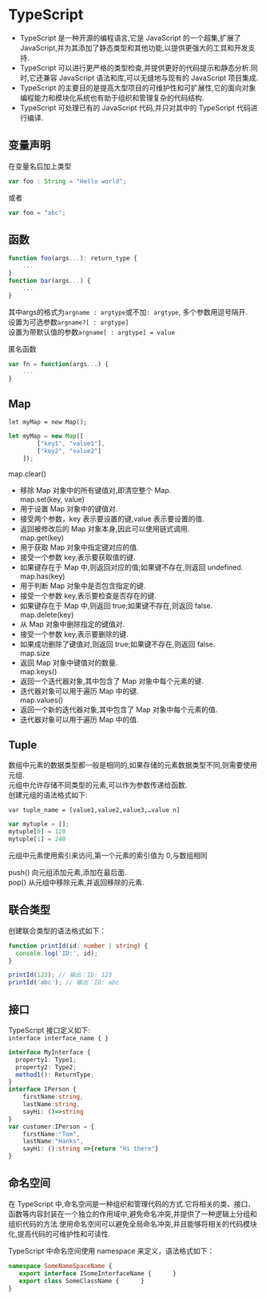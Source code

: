 # TypeScript

* TypeScript 是一种开源的编程语言,它是 JavaScript 的一个超集,扩展了 JavaScript,并为其添加了静态类型和其他功能,以提供更强大的工具和开发支持.  
* TypeScript 可以进行更严格的类型检查,并提供更好的代码提示和静态分析.同时,它还兼容 JavaScript 语法和库,可以无缝地与现有的 JavaScript 项目集成.  
* TypeScript 的主要目的是提高大型项目的可维护性和可扩展性,它的面向对象编程能力和模块化系统也有助于组织和管理复杂的代码结构.  
* TypeScript 可处理已有的 JavaScript 代码,并只对其中的 TypeScript 代码进行编译.  

## 变量声明 

在变量名后加上类型
```ts
var foo : String = "Hello world";
```
或者
```ts
var foo = "abc";
```

## 函数

```ts
function foo(args...): return_type {
    ...
}
function bar(args...) {
    ...
}
```
其中args的格式为`argname : argtype`或不加`: argtype`, 多个参数用逗号隔开.  
设置为可选参数`argname?[ : argtype] `  
设置为带默认值的参数`argname[ : argtype] = value`  

匿名函数  
```ts
var fn = function(args...) {
    ...
}
```

## Map

`let myMap = new Map();`
```ts
let myMap = new Map([
        ["key1", "value1"],
        ["key2", "value2"]
    ]); 
```

map.clear()
* 移除 Map 对象中的所有键值对,即清空整个 Map.  
map.set(key, value)  
* 用于设置 Map 对象中的键值对.  
* 接受两个参数，key 表示要设置的键,value 表示要设置的值.  
* 返回被修改后的 Map 对象本身,因此可以使用链式调用.  
map.get(key)  
* 用于获取 Map 对象中指定键对应的值.  
* 接受一个参数 key,表示要获取值的键.  
* 如果键存在于 Map 中,则返回对应的值;如果键不存在,则返回 undefined.  
map.has(key)  
* 用于判断 Map 对象中是否包含指定的键.  
* 接受一个参数 key,表示要检查是否存在的键.  
* 如果键存在于 Map 中,则返回 true;如果键不存在,则返回 false.  
map.delete(key)  
* 从 Map 对象中删除指定的键值对.  
* 接受一个参数 key,表示要删除的键.  
* 如果成功删除了键值对,则返回 true;如果键不存在,则返回 false.  
map.size  
* 返回 Map 对象中键值对的数量.  
map.keys()
* 返回一个迭代器对象,其中包含了 Map 对象中每个元素的键.  
* 迭代器对象可以用于遍历 Map 中的键.  
map.values()
* 返回一个新的迭代器对象,其中包含了 Map 对象中每个元素的值.  
* 迭代器对象可以用于遍历 Map 中的值.  

## Tuple 

数组中元素的数据类型都一般是相同的,如果存储的元素数据类型不同,则需要使用元组.  
元组中允许存储不同类型的元素,可以作为参数传递给函数.  
创建元组的语法格式如下:  

`var tuple_name = [value1,value2,value3,…value n]`
```ts
var mytuple = []; 
mytuple[0] = 120
mytuple[1] = 240
```

元组中元素使用索引来访问,第一个元素的索引值为 0,与数组相同  

push() 向元组添加元素,添加在最后面.  
pop() 从元组中移除元素,并返回移除的元素.  

## 联合类型 
创建联合类型的语法格式如下：  
```ts
function printId(id: number | string) {
  console.log('ID:', id);
}

printId(123); // 输出：ID: 123
printId('abc'); // 输出：ID: abc
```

## 接口 

TypeScript 接口定义如下:  
`interface interface_name { }`

```ts
interface MyInterface {
  property1: Type1;
  property2: Type2;
  method1(): ReturnType;
}
interface IPerson { 
    firstName:string, 
    lastName:string, 
    sayHi: ()=>string 
}
var customer:IPerson = {
    firstName:"Tom",
    lastName:"Hanks",
    sayHi: ():string =>{return "Hi there"}
}
```

## 命名空间 

在 TypeScript 中,命名空间是一种组织和管理代码的方式.它将相关的类、接口、函数等内容封装在一个独立的作用域中,避免命名冲突,并提供了一种逻辑上分组和组织代码的方法.使用命名空间可以避免全局命名冲突,并且能够将相关的代码模块化,提高代码的可维护性和可读性.  

TypeScript 中命名空间使用 namespace 来定义，语法格式如下：  
```ts
namespace SomeNameSpaceName { 
   export interface ISomeInterfaceName {      }  
   export class SomeClassName {      }  
}
```
